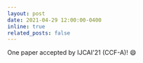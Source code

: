 ```yaml
---
layout: post
date: 2021-04-29 12:00:00-0400
inline: true
related_posts: false
---
```


One paper accepted by IJCAI'21 (CCF-A)! :smile: